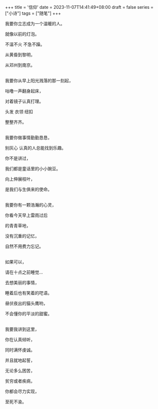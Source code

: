 +++
title = '信仰'
date = 2023-11-07T14:41:49+08:00
draft = false
series = ["小诗"]
tags = ["随笔"]
+++

我要你立志成为一个温暖的人。

就像以前的灯泡。

不温不火 不急不躁。

从黄昏到黎明，

从邓州到南京。

<br/>
我要你从早上阳光溅落的那一刻起，

咕噜一声翻身起床，

对着镜子认真打理。

头发 衣领 纽扣

整整齐齐。


<br/>
我要你做事情勤勤恳恳，

别灰心 认真的人总能找到乐趣。

你不是讲过，

我们都是童话里的小小豌豆。

向上伸展枝叶，

是我们与生俱来的使命。


<br/>
我要你有一颗浩瀚的心灵，

你看今天早上雷雨过后

的青青草地，

没有沉重的记忆，

自然不用费力忘记。


<br/>
如果可以，

请在十点之前睡觉…

去想美丽的事情，

睡着后也有笑着的呓语。

昼伏夜出的猫头鹰哟，

不会懂你的平淡的甜蜜。


<br/>
我要我讲到这里，

你在认真倾听，

同时满怀虔诚。

并且就地起誓，

无论多么困苦，

贫穷或者疾病，

你都会尽力实现，

至死不渝。
<br/>
